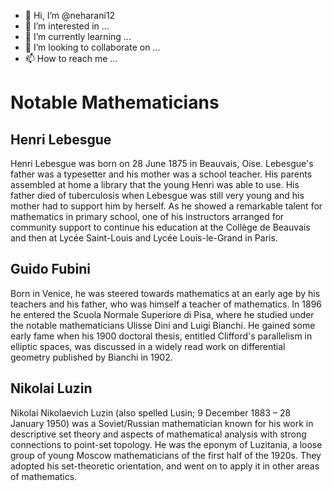 - 👋 Hi, I’m @neharani12
- 👀 I’m interested in ...
- 🌱 I’m currently learning ...
- 💞️ I’m looking to collaborate on ...
- 📫 How to reach me ...

<!---
neharani12/neharani12 is a ✨ special ✨ repository because its `README.md` (this file) appears on your GitHub profile.
You can click the Preview link to take a look at your changes.
--->
<!DOCTYPE html>
<html lang="en">

<head>
    <meta charset="utf-8">
    <meta name="viewport" content="width=device-width, initial-scale=1">
    <title>Assignment Solution for Module 2</title>
    <link rel="stylesheet" href="css/style.css">
</head>

<body>
    <h1>Notable Mathematicians</h1>
    <div class="row">
        <div class="col-lg-4 col-md-6 col-sm-12">
            <section class="lebesgue">
                <h2>Henri Lebesgue</h2>
                <p>
                    Henri Lebesgue was born on 28 June 1875 in Beauvais, Oise. Lebesgue's father was a typesetter and his mother was a school teacher. His parents assembled at home a library that the young Henri was able to use. His father died of tuberculosis when Lebesgue
                    was still very young and his mother had to support him by herself. As he showed a remarkable talent for mathematics in primary school, one of his instructors arranged for community support to continue his education at the Collège de
                    Beauvais and then at Lycée Saint-Louis and Lycée Louis-le-Grand in Paris.
                </p>
            </section>
        </div>
        <div class="col-lg-4 col-md-6 col-sm-12">
            <section class="fubini">
                <h2>Guido Fubini</h2>
                <p>
                    Born in Venice, he was steered towards mathematics at an early age by his teachers and his father, who was himself a teacher of mathematics. In 1896 he entered the Scuola Normale Superiore di Pisa, where he studied under the notable mathematicians Ulisse
                    Dini and Luigi Bianchi. He gained some early fame when his 1900 doctoral thesis, entitled Clifford's parallelism in elliptic spaces, was discussed in a widely read work on differential geometry published by Bianchi in 1902.
                </p>
            </section>
        </div>
        <div class="col-lg-4 col-md-12 col-sm-12">
            <section class="luzin">
                <h2>Nikolai Luzin</h2>
                <p>
                    Nikolai Nikolaevich Luzin (also spelled Lusin;   9 December 1883 – 28 January 1950) was a Soviet/Russian mathematician known for his work in descriptive set theory and aspects of mathematical analysis with strong connections to point-set topology. He was
                    the eponym of Luzitania, a loose group of young Moscow mathematicians of the first half of the 1920s. They adopted his set-theoretic orientation, and went on to apply it in other areas of mathematics.
                </p>
            </section>
        </div>
    </div>
</body>

</html>
